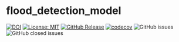 # flood_detection_model

[![DOI](https://zenodo.org/badge/546884622.svg)](https://zenodo.org/badge/latestdoi/546884622)
[![License: MIT](https://img.shields.io/badge/License-MIT-yellow.svg)](https://opensource.org/licenses/MIT)
[![GitHub Release](https://img.shields.io/github/release/svengal03/flooddetection_model)](https://github.com/svengal03/flooddetection_model/releases)
[![codecov](https://codecov.io/gh/dnellur4/flood_detection_model/branch/main/graph/badge.svg?token=lxt6cdJ4iI)](https://codecov.io/gh/dnellur4/flood_detection_model)
![GitHub issues](https://img.shields.io/github/issues/dnellur4/flood_detection_model)
![GitHub closed issues](https://img.shields.io/github/issues-closed/dnellur4/flood_detection_model)
